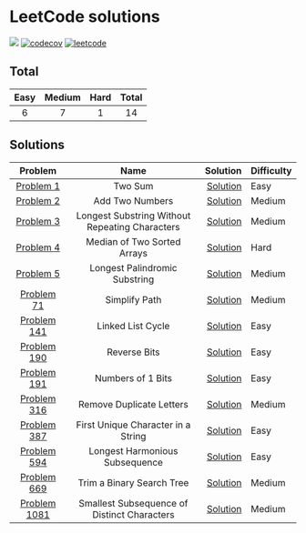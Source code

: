 # LeetCode solutions


![](https://github.com/addee1fe/leetcode/workflows/Tests/badge.svg)
[![codecov](https://codecov.io/gh/addee1fe/leetcode/branch/main/graph/badge.svg?token=JIuEGqsm2q)](https://codecov.io/gh/addee1fe/leetcode)
[![leetcode](https://img.shields.io/badge/LeetCode-addee1fe-orange)](https://leetcode.com/addee1fe/)


## Total

| Easy | Medium | Hard |  Total |
|:----:|:------:|:----:|:------:|
|   6  |    7   |  1   |   14   |


## Solutions

| Problem | Name | Solution | Difficulty |
|:-------:|:----:|---------:|:-----------|
| [Problem 1](https://leetcode.com/problems/two-sum/) | Two Sum | [Solution](./solutions/p0001) | Easy |
| [Problem 2](https://leetcode.com/problems/add-two-numbers/)| Add Two Numbers | [Solution](./solutions/p0002) | Medium |
| [Problem 3](https://leetcode.com/problems/longest-substring-without-repeating-characters/)| Longest Substring Without Repeating Characters | [Solution](./solutions/p0003) | Medium |
| [Problem 4](https://leetcode.com/problems/median-of-two-sorted-arrays/) | Median of Two Sorted Arrays | [Solution](.solutions/p0004) | Hard |
| [Problem 5](https://leetcode.com/problems/longest-palindromic-substring/) | Longest Palindromic Substring | [Solution](.solutions/p0005) | Medium |
| [Problem 71](https://leetcode.com/problems/simplify-path/) | Simplify Path | [Solution](.solutions/p0071) | Medium |
| [Problem 141](https://leetcode.com/problems/linked-list-cycle/) | Linked List Cycle | [Solution](.solutions/p0141) | Easy |
| [Problem 190](https://leetcode.com/problems/reverse-bits/) | Reverse Bits | [Solution](.solutions/p0190) | Easy |
| [Problem 191](https://leetcode.com/problems/number-of-1-bits/) | Numbers of 1 Bits | [Solution](.solutions/p0191) | Easy |
| [Problem 316](https://leetcode.com/problems/remove-duplicate-letters/) | Remove Duplicate Letters | [Solution](.solutions/p0316) | Medium |
| [Problem 387](https://leetcode.com/problems/first-unique-character-in-a-string/) | First Unique Character in a String | [Solution](.solutions/p0387) | Easy |
| [Problem 594](https://leetcode.com/problems/longest-harmonious-subsequence/) | Longest Harmonious Subsequence | [Solution](.solutions/p0594) | Easy |
| [Problem 669](https://leetcode.com/problems/trim-a-binary-search-tree/) | Trim a Binary Search Tree | [Solution](.solution/p0669) | Medium |
| [Problem 1081](https://leetcode.com/problems/smallest-subsequence-of-distinct-characters/) | Smallest Subsequence of Distinct Characters | [Solution](.solutions/p0316) | Medium |

